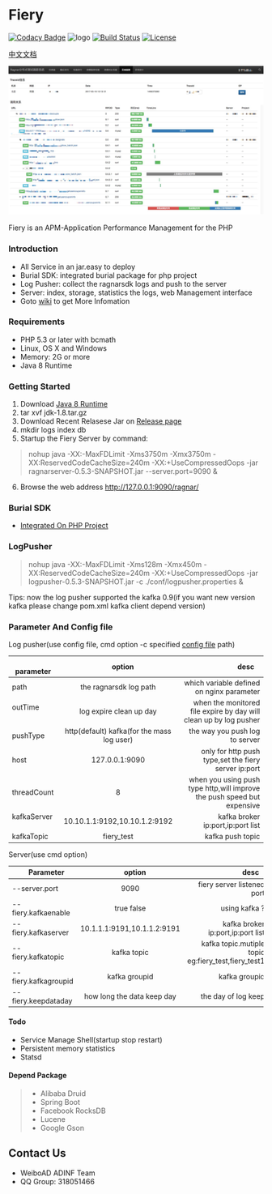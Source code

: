 Fiery
====== 
[![Codacy Badge](https://api.codacy.com/project/badge/Grade/44598eccff7c4eb58f6d66d1d51ff415)](https://www.codacy.com/app/xcl_rockman/fiery?utm_source=github.com&amp;utm_medium=referral&amp;utm_content=weiboad/fiery/&amp;utm_campaign=Badge_Grade)
![logo](https://img.shields.io/badge/status-alpha-red.svg)
[![Build Status](https://travis-ci.org/weiboad/fiery.png)](https://travis-ci.org/weiboad/fiery)
[![License](https://img.shields.io/badge/license-apache2-blue.svg)](LICENSE) 

[中文文档](./README_CN.md)
 
![showtrace](docs/imgs/showtrace.png)

 Fiery is an APM-Application Performance Management for the PHP

### Introduction
 * All Service in an jar.easy to deploy
 * Burial SDK: integrated burial package for php project
 * Log Pusher: collect the ragnarsdk logs and push to the server
 * Server: index, storage, statistics the logs, web Management interface
 * Goto [wiki](https://github.com/weiboad/fiery/wiki) to get More Infomation
 
### Requirements
 * PHP 5.3 or later with bcmath
 * Linux, OS X and Windows
 * Memory: 2G or more 
 * Java 8 Runtime

### Getting Started
 1. Download [Java 8 Runtime](http://www.oracle.com/technetwork/java/javase/downloads/jdk8-downloads-2133151.html)
 2. tar xvf jdk-1.8.tar.gz
 3. Download Recent Relasese Jar on [Release page](https://github.com/weiboad/fiery/releases)
 4. mkdir logs index db
 5. Startup the Fiery Server by command:

> nohup java -XX:-MaxFDLimit -Xms3750m -Xmx3750m -XX:ReservedCodeCacheSize=240m -XX:+UseCompressedOops -jar ragnarserver-0.5.3-SNAPSHOT.jar --server.port=9090 &

 6. Browse the web address http://127.0.0.1:9090/ragnar/

### Burial SDK
 * [Integrated On PHP Project](https://github.com/weiboad/fierysdk/blob/master/README.md)


### LogPusher


>  nohup java -XX:-MaxFDLimit -Xms128m -Xmx450m -XX:ReservedCodeCacheSize=240m -XX:+UseCompressedOops -jar logpusher-0.5.3-SNAPSHOT.jar  -c ./conf/logpusher.properties &

Tips: now the log pusher supported the kafka 0.9(if you want new version kafka please change pom.xml kafka client depend  version)

### Parameter And Config file
 Log pusher(use config file, cmd option -c specified [config file](./conf/logpusher.properties) path)

|     parameter   |      option   |   desc    |
| --------------- |:-------------:| ---------:|
|path            | the ragnarsdk log path | which variable defined on nginx parameter|
|outTime         | log expire clean up day| when the monitored file expire by day will clean up by log pusher |
|pushType       | http(default) kafka(for the mass log user)|the way you push log to server|
|host            | 127.0.0.1:9090 | only for http push type,set the fiery server ip:port|
|threadCount     | 8  |when you using push type http,will improve the push speed but expensive|
|kafkaServer    | 10.10.1.1:9192,10.10.1.2:9192| kafka broker ip:port,ip:port list|
|kafkaTopic    | fiery_test|kafka push topic|

Server(use cmd option)

|     Parameter   |      option   |   desc    |
| --------------- |:-------------:| ---------:|
|--server.port    | 9090| fiery server listened port|
|--fiery.kafkaenable|true false| using kafka ?|
|--fiery.kafkaserver|10.1.1.1:9191,10.1.1.2:9191|kafka broker ip:port,ip:port list|
|--fiery.kafkatopic|kafka topic|kafka topic.mutiple topic eg:fiery_test,fiery_test1|
|--fiery.kafkagroupid|kafka groupid|kafka groupid|
|--fiery.keepdataday|how long the data keep day|the day of log keep|

#### Todo
 * Service Manage Shell(startup stop restart)
 * Persistent memory statistics
 * Statsd

#### Depend Package
> * Alibaba Druid
> * Spring Boot
> * Facebook RocksDB
> * Lucene
> * Google Gson

## Contact Us
 * WeiboAD ADINF Team
 * QQ Group: 318051466
 
